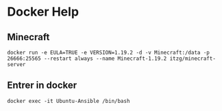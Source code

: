 # Docker Help 
## Minecraft
`docker run -e EULA=TRUE -e VERSION=1.19.2 -d -v Minecraft:/data -p 26666:25565 --restart always --name Minecraft-1.19.2 itzg/minecraft-server`

## Entrer in docker
`docker exec -it Ubuntu-Ansible /bin/bash`